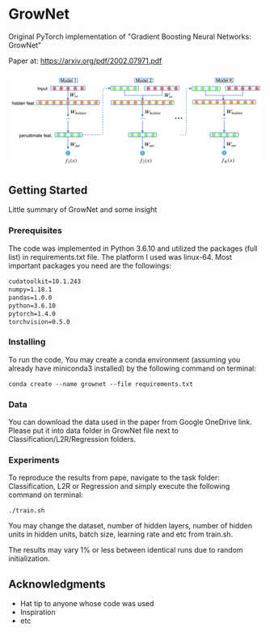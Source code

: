 # GrowNet

Original PyTorch implementation of "Gradient Boosting Neural Networks: GrowNet" 

Paper at: https://arxiv.org/pdf/2002.07971.pdf

<p align="center">
  <img width="800" src="Model.png">
</p>
<p align="justify">

## Getting Started

Little summary of GrowNet and some insight


### Prerequisites

The code was implemented in Python 3.6.10 and utilized the packages (full list) in requirements.txt file. The platform I used was linux-64. Most important packages you need are the followings:
```
cudatoolkit=10.1.243 
numpy=1.18.1 
pandas=1.0.0 
python=3.6.10 
pytorch=1.4.0 
torchvision=0.5.0 
```

### Installing

To run the code, You may create a conda environment (assuming you already have miniconda3 installed) by the following command on terminal:

```
conda create --name grownet --file requirements.txt
```

### Data

You can download the data used in the paper from Google OneDrive link. Please put it into data folder in GrowNet file next to Classification/L2R/Regression folders.

### Experiments

To reproduce the results from pape, navigate to the task folder: Classification, L2R or Regression and simply execute the following command on terminal:

```
./train.sh
```

You may change the dataset, number of hidden layers, number of hidden units in hidden units, batch size, learning rate and etc from train.sh. 

The results may vary 1% or less between identical runs due to random initialization.



## Acknowledgments

* Hat tip to anyone whose code was used
* Inspiration
* etc
